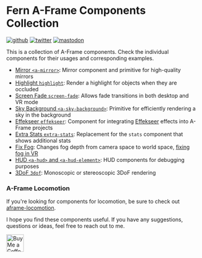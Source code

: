# Fern A-Frame Components Collection
[![github](https://flat.badgen.net/badge/icon/github?icon=github&label)](https://github.com/mrxz/fern-aframe-components/)
[![twitter](https://flat.badgen.net/badge/twitter/@noerihuisman/blue?icon=twitter&label)](https://twitter.com/noerihuisman)
[![mastodon](https://flat.badgen.net/badge/mastodon/@noerihuisman@arvr.social/blue?icon=mastodon&label)](https://arvr.social/@noerihuisman)

This is a collection of A-Frame components. Check the individual components for their usages and corresponding examples.

* [Mirror `<a-mirror>`](./mirror): Mirror component and primitive for high-quality mirrors
* [Highlight `highlight`](./highlight): Render a highlight for objects when they are occluded
* [Screen Fade `screen-fade`](./screen-fade): Allows fade transitions in both desktop and VR mode
* [Sky Background `<a-sky-background>`](./sky-background): Primitive for efficiently rendering a sky in the background
* [Effekseer `effekseer`](./effekseer/): Component for integrating [Effekseer](https://effekseer.github.io/en/) effects into A-Frame projects
* [Extra Stats `extra-stats`](./extra-stats): Replacement for the `stats` component that shows additional stats
* [Fix Fog](./fix-fog): Changes fog depth from camera space to world space, [fixing fog in VR](https://fern.solutions/dev-logs/aframe-adventures-02/)
* [HUD `<a-hud>` and `<a-hud-element>`](./hud): HUD components for debugging purposes
* [3DoF `3dof`](./3dof): Monoscopic or stereoscopic 3DoF rendering

### A-Frame Locomotion
If you're looking for components for locomotion, be sure to check out [aframe-locomotion](https://github.com/mrxz/aframe-locomotion).

I hope you find these components useful. If you have any suggestions, questions or ideas, feel free to reach out to me.

<a href='https://ko-fi.com/fernsolutions' target='_blank'><img height='35' style='border:0px;height:46px;' src='https://az743702.vo.msecnd.net/cdn/kofi3.png?v=0' border='0' alt='Buy Me a Coffee at ko-fi.com' /></a>
